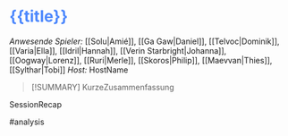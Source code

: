 # <font color = 4d88fd>{{title}}</font>

_Anwesende Spieler:_ [[Solu|Amié]], [[Ga Gaw|Daniel]], [[Telvoc|Dominik]], [[Varia|Ella]], [[Idril|Hannah]], [[Verin Starbright|Johanna]], [[Oogway|Lorenz]], [[Ruri|Merle]], [[Skoros|Philip]], [[Maevvan|Thies]], [[Sylthar|Tobi]]
_Host:_ HostName

>[!SUMMARY]
>KurzeZusammenfassung

SessionRecap

#analysis